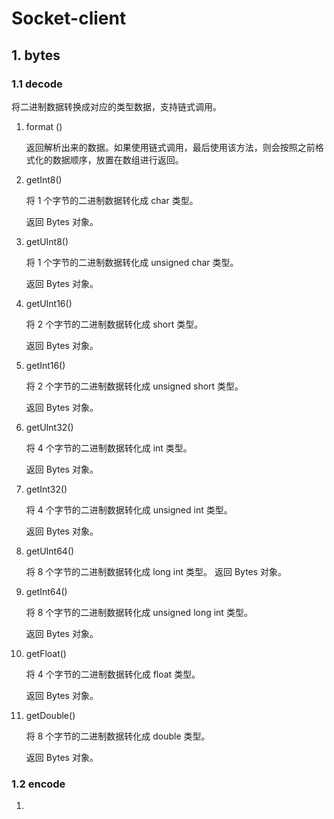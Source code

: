 # Socket-client

## 1. bytes

 ### 1.1 decode

将二进制数据转换成对应的类型数据，支持链式调用。

1. format () 

    返回解析出来的数据。如果使用链式调用，最后使用该方法，则会按照之前格式化的数据顺序，放置在数组进行返回。

2. getInt8()

    将 1 个字节的二进制数据转化成 char 类型。
    
    返回 Bytes 对象。

3. getUInt8()

    将 1 个字节的二进制数据转化成 unsigned char 类型。

    返回 Bytes 对象。

4. getUInt16()

    将 2 个字节的二进制数据转化成 short 类型。

    返回 Bytes 对象。

5. getInt16()

    将 2 个字节的二进制数据转化成 unsigned short 类型。

    返回 Bytes 对象。

6. getUInt32()

    将 4 个字节的二进制数据转化成 int 类型。

    返回 Bytes 对象。

7. getInt32()

    将 4 个字节的二进制数据转化成 unsigned int 类型。

    返回 Bytes 对象。

8. getUInt64()

    将 8 个字节的二进制数据转化成 long int 类型。
    返回 Bytes 对象。

9. getInt64()

    将 8 个字节的二进制数据转化成 unsigned long int 类型。

    返回 Bytes 对象。

10. getFloat()

    将 4 个字节的二进制数据转化成 float 类型。

    返回 Bytes 对象。

11. getDouble()

    将 8 个字节的二进制数据转化成 double 类型。

    返回 Bytes 对象。


 ### 1.2 encode 

 1. 